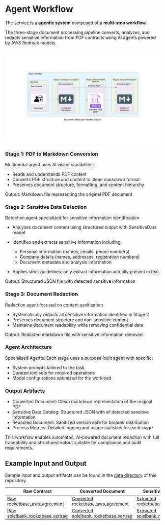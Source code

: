 # Agent Workflow

The service is a **agentic system** composed of a **multi-step workflow**.

The three-stage document processing pipeline converts, analyzes, and redacts sensitive information from PDF contracts using AI agents powered by AWS Bedrock models.

![Agentic Workflow](assets/agentic_workflow.png)

### Stage 1: PDF to Markdown Conversion

Multimodal agent uses AI vision capabilities:

- Reads and understands PDF content
- Converts PDF structure and content to clean markdown format
- Preserves document structure, formatting, and content hierarchy

Output: Markdown file representing the original PDF document

### Stage 2: Sensitive Data Detection

Detection agent specialized for sensitive information identification

- Analyzes document content using structured output with SensitiveData model

- Identifies and extracts sensitive information including:
  - Personal information (names, emails, phone numbers)
  - Company details (names, addresses, registration numbers)
  - Document metadata and analysis information
- Applies strict guidelines: only extract information actually present in text

Output: Structured JSON file with detected sensitive information

### Stage 3: Document Redaction

Redaction agent focused on content sanitization

- Systematically redacts all sensitive information identified in Stage 2
- Preserves document structure and non-sensitive content
- Maintains document readability while removing confidential data

Output: Redacted markdown file with sensitive information removed

### Agent Architecture

Specialized Agents: Each stage uses a purpose-built agent with specific:
- System prompts tailored to the task
- Curated tool sets for required operations
- Model configurations optimized for the workload

### Output Artifacts

- Converted Document: Clean markdown representation of the original PDF
- Sensitive Data Catalog: Structured JSON with all detected sensitive information
- Redacted Document: Sanitized version safe for broader distribution
- Process Metrics: Detailed logging and usage statistics for each stage

This workflow enables automated, AI-powered document redaction with full traceability and structured output suitable for compliance and audit requirements.

## Example Input and Output

Sample input and output artifacts can be found in the [data directory](https://github.com/deadhand777/doc-redaction/data/) of this repository.

Raw Contract | Converted Document | Sensitive Data Catalog | Redacted Document
------------ | ------------------ | ---------------------- | -----------------
[Raw rocketbase_aws_agreement](https://github.com/deadhand777/doc-redaction/data/contract/rocketbase_aws_agreement.pdf) | [Converted rocketbase_aws_agreement](data/markdown/rocketbase_aws_agreement.md) | [Extracted rocketbase_aws_agreement](https://github.com/deadhand777/doc-redaction/data/confidential/rocketbase_aws_agreement.json) | [Redacted rocketbase_aws_agreement](https://github.com/deadhand777/doc-redaction/data/redact/rocketbase_aws_agreement_redacted.md)
[Raw spielbank_rocketbase_vertrag](https://github.com/deadhand777/doc-redaction/data/contract/spielbank_rocketbase_vertrag.pdf) | [Converted spielbank_rocketbase_vertrag](https://github.com/deadhand777/doc-redaction/data/markdown/spielbank_rocketbase_vertrag.md) | [Extracted spielbank_rocketbase_vertrag](https://github.com/deadhand777/doc-redaction/data/confidential/spielbank_rocketbase_vertrag.json) | [Redacted spielbank_rocketbase_vertrag](https://github.com/deadhand777/doc-redaction/data/redact/spielbank_rocketbase_vertrag_redacted.md)
